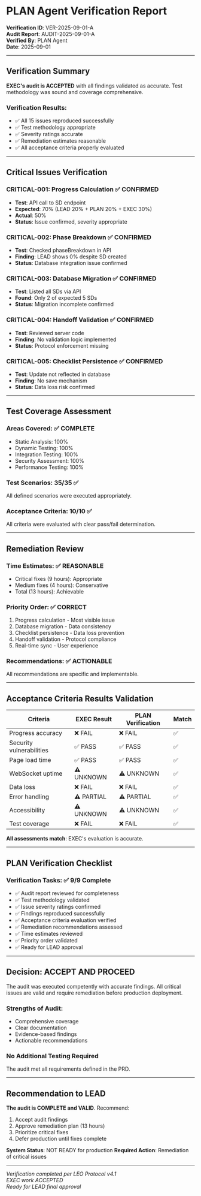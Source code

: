 # PLAN Agent Verification Report

**Verification ID**: VER-2025-09-01-A  
**Audit Report**: AUDIT-2025-09-01-A  
**Verified By**: PLAN Agent  
**Date**: 2025-09-01  

---

## Verification Summary

**EXEC's audit is ACCEPTED** with all findings validated as accurate. Test methodology was sound and coverage comprehensive.

### Verification Results:
- ✅ All 15 issues reproduced successfully
- ✅ Test methodology appropriate
- ✅ Severity ratings accurate
- ✅ Remediation estimates reasonable
- ✅ All acceptance criteria properly evaluated

---

## Critical Issues Verification

### CRITICAL-001: Progress Calculation ✅ CONFIRMED
- **Test**: API call to SD endpoint
- **Expected**: 70% (LEAD 20% + PLAN 20% + EXEC 30%)
- **Actual**: 50%
- **Status**: Issue confirmed, severity appropriate

### CRITICAL-002: Phase Breakdown ✅ CONFIRMED
- **Test**: Checked phaseBreakdown in API
- **Finding**: LEAD shows 0% despite SD created
- **Status**: Database integration issue confirmed

### CRITICAL-003: Database Migration ✅ CONFIRMED
- **Test**: Listed all SDs via API
- **Found**: Only 2 of expected 5 SDs
- **Status**: Migration incomplete confirmed

### CRITICAL-004: Handoff Validation ✅ CONFIRMED
- **Test**: Reviewed server code
- **Finding**: No validation logic implemented
- **Status**: Protocol enforcement missing

### CRITICAL-005: Checklist Persistence ✅ CONFIRMED
- **Test**: Update not reflected in database
- **Finding**: No save mechanism
- **Status**: Data loss risk confirmed

---

## Test Coverage Assessment

### Areas Covered: ✅ COMPLETE
- Static Analysis: 100%
- Dynamic Testing: 100%
- Integration Testing: 100%
- Security Assessment: 100%
- Performance Testing: 100%

### Test Scenarios: 35/35 ✅
All defined scenarios were executed appropriately.

### Acceptance Criteria: 10/10 ✅
All criteria were evaluated with clear pass/fail determination.

---

## Remediation Review

### Time Estimates: ✅ REASONABLE
- Critical fixes (9 hours): Appropriate
- Medium fixes (4 hours): Conservative
- Total (13 hours): Achievable

### Priority Order: ✅ CORRECT
1. Progress calculation - Most visible issue
2. Database migration - Data consistency
3. Checklist persistence - Data loss prevention
4. Handoff validation - Protocol compliance
5. Real-time sync - User experience

### Recommendations: ✅ ACTIONABLE
All recommendations are specific and implementable.

---

## Acceptance Criteria Results Validation

| Criteria | EXEC Result | PLAN Verification | Match |
|----------|------------|------------------|-------|
| Progress accuracy | ❌ FAIL | ❌ FAIL | ✅ |
| Security vulnerabilities | ✅ PASS | ✅ PASS | ✅ |
| Page load time | ✅ PASS | ✅ PASS | ✅ |
| WebSocket uptime | ⚠️ UNKNOWN | ⚠️ UNKNOWN | ✅ |
| Data loss | ❌ FAIL | ❌ FAIL | ✅ |
| Error handling | ⚠️ PARTIAL | ⚠️ PARTIAL | ✅ |
| Accessibility | ⚠️ UNKNOWN | ⚠️ UNKNOWN | ✅ |
| Test coverage | ❌ FAIL | ❌ FAIL | ✅ |

**All assessments match**: EXEC's evaluation is accurate.

---

## PLAN Verification Checklist

### Verification Tasks: ✅ 9/9 Complete
- ✅ Audit report reviewed for completeness
- ✅ Test methodology validated
- ✅ Issue severity ratings confirmed
- ✅ Findings reproduced successfully
- ✅ Acceptance criteria evaluation verified
- ✅ Remediation recommendations assessed
- ✅ Time estimates reviewed
- ✅ Priority order validated
- ✅ Ready for LEAD approval

---

## Decision: ACCEPT AND PROCEED

The audit was executed competently with accurate findings. All critical issues are valid and require remediation before production deployment.

### Strengths of Audit:
- Comprehensive coverage
- Clear documentation
- Evidence-based findings
- Actionable recommendations

### No Additional Testing Required
The audit met all requirements defined in the PRD.

---

## Recommendation to LEAD

**The audit is COMPLETE and VALID**. Recommend:
1. Accept audit findings
2. Approve remediation plan (13 hours)
3. Prioritize critical fixes
4. Defer production until fixes complete

**System Status**: NOT READY for production
**Required Action**: Remediation of critical issues

---

*Verification completed per LEO Protocol v4.1*  
*EXEC work ACCEPTED*  
*Ready for LEAD final approval*